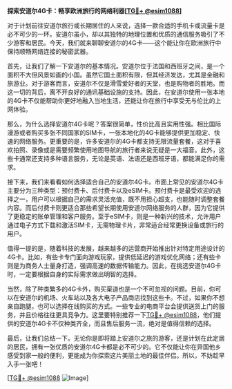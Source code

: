 **探索安道尔4G卡：畅享欧洲旅行的网络利器[[TG💪+ @esim1088](https://t.me/s/esim1088)]**

对于计划前往安道尔旅行或长期居住的人来说，选择一款合适的手机卡或流量卡是必不可少的一环。安道尔虽小，却以其独特的地理位置和优质的通信服务吸引了不少游客和居民。今天，我们就来聊聊安道尔的4G卡——这个能让你在欧洲旅行中保持顺畅网络连接的秘密武器。

首先，让我们了解一下安道尔的基本情况。安道尔位于法国和西班牙之间，是一个面积不大但风景如画的小国。虽然它国土面积有限，但其经济发达，尤其是金融和旅游业。对于游客而言，安道尔不仅是滑雪爱好者的天堂，也是购物者的胜地。而这一切的背后，离不开良好的通讯基础设施的支持。因此，在安道尔使用一张本地的4G卡不仅能帮助你更好地融入当地生活，还能让你在旅行中享受无与伦比的上网体验。

那么，为什么选择安道尔4G卡呢？答案很简单，性价比高且实用性强。相比国际漫游或者购买多张不同国家的SIM卡，一张本地化的4G卡能够提供更加稳定、快速的网络服务。更重要的是，许多安道尔的4G卡都支持无限流量套餐，这对于喜欢拍照、录像或是需要频繁使用地图导航的旅行者来说无疑是一大福音。此外，这些卡通常还支持多种语言服务，无论是英语、法语还是西班牙语，都能满足你的需求。

接下来，我们来看看如何选择适合自己的安道尔4G卡。市面上常见的安道尔4G卡主要分为三种类型：预付费卡、后付费卡以及eSIM卡。预付费卡是最受欢迎的选择之一，用户可以根据自己的需求灵活充值，既不用担心超支，也能随时调整套餐内容。而后付费卡则更适合那些希望长期使用安道尔网络服务的人群，因为它提供了更稳定的账单管理和客户服务。至于eSIM卡，则是一种新兴的技术，允许用户通过电子方式下载和激活SIM卡，无需物理卡片，非常适合经常更换设备或旅行的用户。

值得一提的是，随着科技的发展，越来越多的运营商开始推出针对特定用途设计的4G卡。比如，有些卡专门面向游戏玩家，提供低延迟的游戏优化网络；还有些卡则是为商务人士量身打造，强调高速的数据传输能力。因此，在挑选安道尔4G卡时，一定要根据自身的实际需求做出明智的选择。

当然，除了种类繁多的4G卡外，购买渠道也是一个不可忽视的问题。目前，你可以在安道尔的机场、火车站以及各大电子产品商店找到这些卡。不过，如果你不想亲自跑腿，也可以选择在线购买的方式。一些专业的电商平台会提供送货上门的服务，并且价格往往更具竞争力。这里要特别推荐一下[TG💪+ @esim1088](https://t.me/s/esim1088)，他们提供的安道尔4G卡不仅种类齐全，而且售后服务一流，绝对是值得信赖的选择。

最后，让我们总结一下。无论你是即将踏上安道尔之旅的游客，还是计划在此定居的居民，拥有一张优质的安道尔4G卡都是必不可少的。它不仅能让你在异国他乡感受到家一般的便利，更能成为你探索这片美丽土地的最佳伴侣。所以，不妨趁早入手一张吧！

[[TG💪+ @esim1088](https://t.me/s/esim1088) ![Image](https://i.postimg.cc/4NQfJmqS/Snipaste-2025-05-13-00-14-12.png)]